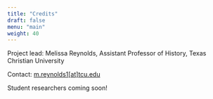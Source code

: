 ```yaml
---
title: "Credits"
draft: false
menu: "main"
weight: 40
---
```


Project lead: Melissa Reynolds, Assistant Professor of History, Texas Christian University

Contact: [m.reynolds1[at]tcu.edu](mailto:m.reynolds1@tcu.edu)

Student researchers coming soon!
